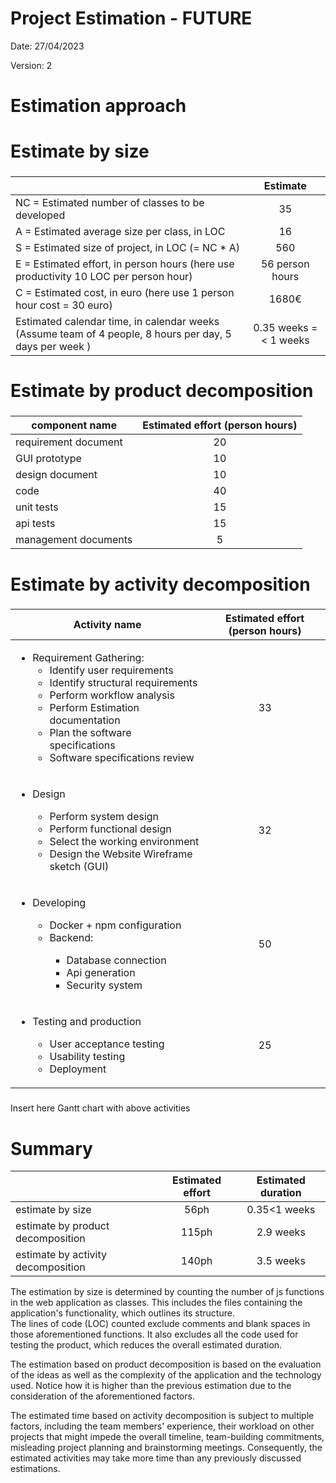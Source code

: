 # Project Estimation - FUTURE
Date: 27/04/2023

Version: 2

# Estimation approach
# Estimate by size
### 
|             | Estimate                        |             
| ----------- | :-------------------------------: |  
| NC =  Estimated number of classes to be developed   |    35                   |             
|  A = Estimated average size per class, in LOC       |       16                   | 
| S = Estimated size of project, in LOC (= NC * A) |560  |
| E = Estimated effort, in person hours (here use productivity 10 LOC per person hour)  |       56 person hours                               |   
| C = Estimated cost, in euro (here use 1 person hour cost = 30 euro) | 1680€ | 
| Estimated calendar time, in calendar weeks (Assume team of 4 people, 8 hours per day, 5 days per week ) |    0.35 weeks = < 1 weeks              |             

# Estimate by product decomposition
### 
|         component name    | Estimated effort (person hours)   |             
| ----------- | :-------------------------------: | 
|requirement document    |20|
| GUI prototype |10|
|design document |10|
|code |40|
| unit tests |15|
| api tests |15|
| management documents  |5|



# Estimate by activity decomposition
### 
|         Activity name    | Estimated effort (person hours)   |             
| ----------- | :-------------------------------: | 
| <ul> <li> Requirement Gathering: <ul> <li> Identify user requirements</li><li> Identify structural requirements</li><li>Perform workflow analysis</li><li>Perform Estimation documentation</li><li>Plan the software specifications</li><li>Software specifications review</li></ul></ul>| 33 |
|<ul> <li>Design</li><ul><li>Perform system design</li><li>Perform functional design</li><li>Select the working environment</li><li>Design the Website Wireframe sketch (GUI)</li></ul> </ul>| 32 |
| <ul><li>Developing</li><ul><li>Docker + npm configuration</li><li>Backend:</li><ul><li>Database connection</li> <li>Api generation</li><li>Security system</li></ul></ul> |50|
| <ul><li>Testing and production</li><ul><li>User acceptance testing</li><li>Usability testing</li><li>Deployment</li></ul> |25 |
###
Insert here Gantt chart with above activities

# Summary
|             | Estimated effort                        |   Estimated duration |          
| ----------- | :-------------------------------: | :---------------:|
| estimate by size |56ph|0.35<1 weeks
| estimate by product decomposition |115ph|2.9 weeks
| estimate by activity decomposition |140ph|3.5 weeks



The estimation by size is determined by counting the number of js functions in the web application as classes. This includes the files containing the application's functionality, which outlines its structure.\
The lines of code (LOC) counted exclude comments and blank spaces in those aforementioned functions. It also excludes all the code used for testing the product, which reduces the overall estimated duration.

The estimation based on product decomposition is based on the evaluation of the ideas as well as the complexity of the application and the technology used. Notice how it is higher than the previous estimation due to the consideration of the aforementioned factors.

The estimated time based on activity decomposition is subject to multiple factors, including the team members' experience, their workload on other projects that might impede the overall timeline, team-building commitments, misleading project planning and brainstorming meetings. Consequently, the estimated activities may take more time than any previously discussed estimations.

